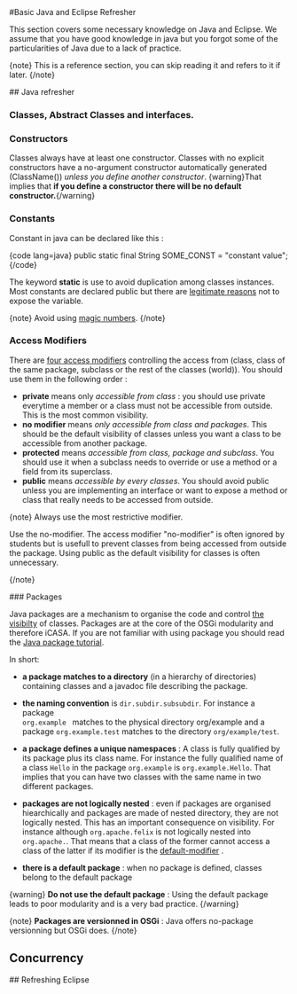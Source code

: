 
<article  markdown="1">
#Basic Java and Eclipse Refresher

This section covers some necessary knowledge on Java and Eclipse. 
We assume that you have good knowledge in java but you forgot some of the particularities of Java due to a lack of practice.

{note}
This is a reference section, you can skip reading it and refers to it if later.
{/note}

<section  markdown="1">
## Java refresher


### Classes, Abstract Classes and interfaces.

### Constructors

Classes always have at least one constructor.
Classes with no explicit constructors have a no-argument constructor automatically generated (ClassName()) *unless you define another constructor*.
{warning}That implies that **if you define a constructor there will be no default constructor.**{/warning}

### Constants

Constant in java can be declared like this :

{code lang=java}
	public static final String SOME_CONST = "constant value"; 
{/code}

The keyword **static** is use to avoid duplication among classes instances. Most constants are declared public but there are [legitimate reasons](#modifiers) not to expose the variable.

{note}
Avoid using [magic numbers](http://en.wikipedia.org/wiki/Magic_number_(programming)).
{/note}


<h3 id="modifiers"> Access Modifiers </h3> 

There are [four access modifiers](http://docs.oracle.com/javase/tutorial/java/javaOO/accesscontrol.html) controlling the access from (class, class of the same package, subclass or the rest of the classes (world)). You should use them in the following order :

+ **private** means only *accessible from class* : you should use private everytime a member or a class must not be accessible from outside. This is the most common visibility.
+ **no modifier** means *only accessible from class and packages*. This should be the default visibility of classes unless you want a class to be accessible from another package.
+ **protected**  means *accessible from class, package and subclass*. You should use it when a subclass needs to override or use a method or a field from its superclass.
+ **public** means *accessible by every classes*. You should avoid public unless you are implementing an interface or want to expose a method or class that really needs to be accessed from outside. 


{note}
Always use the most restrictive modifier.

Use the no-modifier. The access modifier "no-modifier" is often ignored by students but is usefull to prevent classes from being accessed from outside the package.  Using public as the default visibility for classes is often unnecessary.

{/note}

### Packages 

Java packages are a mechanism to organise the code and control [the visibilty](#modifiers) of classes. Packages are at the core of the OSGi modularity and therefore iCASA. If you are not familiar with using package you should read the [Java package tutorial](http://docs.oracle.com/javase/tutorial/java/package/packages.html).

In short:

+ **a package matches to a directory** (in a hierarchy of directories) containing classes and a javadoc file describing the package.
+ **the naming convention** is <code>dir.subdir.subsubdir</code>. For instance a package <code> org.example </code> matches to the physical directory org/example and a package <code>org.example.test</code> matches to the directory <code></a>org/example/test</code>.

+ **a package defines a unique namespaces** : A class is fully qualified by its package plus its class name. For instance the fully qualified name of a class <code>Hello</code> in the package <code>org.example</code> is <code>org.example.Hello</code>. That implies that you can have two classes with the same name in two different packages.

+ **packages are not logically nested** : even if packages are organised hiearchically and packages are made of nested directory, they are not logically nested. This has an important consequence on visibility. For instance although <code>org.apache.felix</code> is not logically nested into <code>org.apache.</code>. That means that a class of the former cannot access a class of the latter if its modifier is the [default-modifier](#modifiers) .

+ **there is a default package** : when no package is defined, classes belong to the default package

{warning}
**Do not use the default package** : Using the default package leads to poor modularity and is a very bad practice.
{/warning}

{note}
**Packages are versionned in OSGi** : Java offers no-package versionning but OSGi does. 
{/note}

## Concurrency


</section>

<section  markdown="1">
## Refreshing Eclipse
</section>

</article>